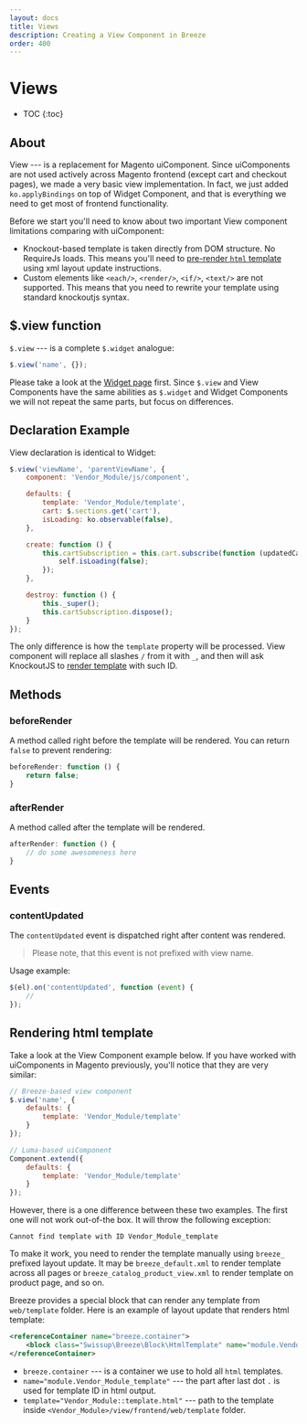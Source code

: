 ```yaml
---
layout: docs
title: Views
description: Creating a View Component in Breeze
order: 400
---
```


# Views

* TOC
{:toc}

## About

View --- is a replacement for Magento uiComponent. Since uiComponents are
not used actively across Magento frontend (except cart and checkout pages), we
made a very basic view implementation. In fact, we just added `ko.applyBindings`
on top of Widget Component, and that is everything we need to get most of
frontend functionality.

Before we start you'll need to know about two important View component limitations
comparing with uiComponent:

 -  Knockout-based template is taken directly from DOM structure. No RequireJs loads.
    This means you'll need to [pre-render `html` template](#rendering-html-template)
    using xml layout update instructions.
 -  Custom elements like `<each/>`, `<render/>`, `<if/>`, `<text/>` are not
    supported. This means that you need to rewrite your template using standard
    knockoutjs syntax.

## $.view function

`$.view` --- is a complete `$.widget` analogue:

```js
$.view('name', {});
```

Please take a look at the [Widget page](/widgets) first. Since `$.view` and View
Components have the same abilities as `$.widget` and Widget Components we will not
repeat the same parts, but focus on differences.

## Declaration Example

View declaration is identical to Widget:


```js
$.view('viewName', 'parentViewName', {
    component: 'Vendor_Module/js/component',

    defaults: {
        template: 'Vendor_Module/template',
        cart: $.sections.get('cart'),
        isLoading: ko.observable(false),
    },

    create: function () {
        this.cartSubscription = this.cart.subscribe(function (updatedCart) {
            self.isLoading(false);
        });
    },

    destroy: function () {
        this._super();
        this.cartSubscription.dispose();
    }
});
```

The only difference is how the `template` property will be processed.
View component will replace all slashes `/` from it with `_`, and then will ask
KnockoutJS to [render template](#rendering-html-template) with such ID.

## Methods

### beforeRender

A method called right before the template will be rendered. You can return `false`
to prevent rendering:

```js
beforeRender: function () {
    return false;
}
```

### afterRender

A method called after the template will be rendered.

```js
afterRender: function () {
    // do some awesomeness here
}
```

## Events

### contentUpdated

The `contentUpdated` event is dispatched right after content was rendered.

> Please note, that this event is not prefixed with view name.

Usage example:

```js
$(el).on('contentUpdated', function (event) {
    //
});
```

## Rendering html template

Take a look at the View Component example below. If you have worked with
uiComponents in Magento previously, you'll notice that they are very similar:

```js
// Breeze-based view component
$.view('name', {
    defaults: {
        template: 'Vendor_Module/template'
    }
});

// Luma-based uiComponent
Component.extend({
    defaults: {
        template: 'Vendor_Module/template'
    }
});
```

However, there is a one difference between these two examples. The first one will
not work out-of-the box. It will throw the following exception:

```
Cannot find template with ID Vendor_Module_template
```

To make it work, you need to render the template manually using `breeze_` prefixed
layout update. It may be `breeze_default.xml` to render template across all pages
or `breeze_catalog_product_view.xml` to render template on product page, and so on.

Breeze provides a special block that can render any template from `web/template`
folder. Here is an example of layout update that renders html template:

```xml
<referenceContainer name="breeze.container">
    <block class="Swissup\Breeze\Block\HtmlTemplate" name="module.Vendor_Module_template" template="Vendor_Module::template.html"/>
</referenceContainer>
```

 -  `breeze.container` --- is a container we use to hold all `html` templates.
 -  `name="module.Vendor_Module_template"` --- the part after last dot `.` is used for
    template ID in html output.
 -  `template="Vendor_Module::template.html"` --- path to the template inside
    `<Vendor_Module>/view/frontend/web/template` folder.

